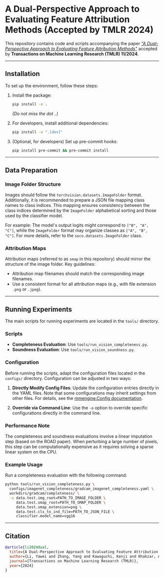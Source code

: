 # A Dual-Perspective Approach to Evaluating Feature Attribution Methods (Accepted by TMLR 2024)

This repository contains code and scripts accompanying the paper
*["A Dual-Perspective Approach to Evaluating Feature Attribution Methods"](https://openreview.net/forum?id=znlTP5RLur)*
accepted by **Transactions on Machine Learning Research (TMLR) 11/2024**.

---

## Installation

To set up the environment, follow these steps:

1. Install the package:
   ```bash
   pip install -e .
   ```
   *(Do not miss the dot `.`)*

2. For developers, install additional dependencies:
   ```bash
   pip install -e ".[dev]"
   ```

3. (Optional, for developers) Set up pre-commit hooks:
   ```bash
   pip install pre-commit && pre-commit install
   ```

---

## Data Preparation

### Image Folder Structure

Images should follow the `torchvision.datasets.ImageFolder` format.
Additionally, it is recommended to prepare a JSON file mapping class names to class indices.
This mapping ensures consistency between the class indices determined by the `ImageFolder` alphabetical sorting and
those used by the classifier model.

For example: The model's output logits might correspond to `["B", "A", "C"]`, while the `ImageFolder` format may
organize classes as `["A", "B", "C"]`. For more details, refer to the `soco.datasets.ImageFolder` class.

### Attribution Maps

Attribution maps (referred to as `smap` in this repository) should mirror the structure of the image folder. Key guidelines:
- Attribution map filenames should match the corresponding image filenames.
- Use a consistent format for all attribution maps (e.g., with file extension `.png` or `.jpeg`).

---

## Running Experiments

The main scripts for running experiments are located in the `tools/` directory.

### Scripts
- **Completeness Evaluation**: Use `tools/run_vision_completeness.py`.
- **Soundness Evaluation**: Use `tools/run_vision_soundness.py`.

### Configuration
Before running the scripts, adapt the configuration files located in the `configs/` directory. Configuration can be adjusted in two ways:

1. **Directly Modify Config Files**:
   Update the configuration entries directly in the YAML files. Note that some configurations may inherit settings from other files. For details, see the [mmengine.Config documentation](https://mmengine.readthedocs.io/en/latest/advanced_tutorials/config.html).

2. **Override via Command Line**:
   Use the `-o` option to override specific configurations directly in the command line.

### Performance Note
The completeness and soundness evaluations involve a linear imputation step (based on the ROAD paper). When perturbing a large number of pixels, this step can be computationally expensive as it requires solving a sparse linear system on the CPU.

### Example Usage
Run a completeness evaluation with the following command:

```bash
python tools/run_vision_completeness.py \
  configs/imagenet_completeness/gradcam_imagenet_completeness.yaml \
  workdirs/gradcam/completeness/ \
  -o data.test.img_root=PATH_TO_IMAGE_FOLDER \
     data.test.smap_root=PATH_TO_SMAP_FOLDER \
     data.test.smap_extension=png \
     data.test.cls_to_ind_file=PATH_TO_JSON_FILE \
     classifier.model_name=vgg16
```

---

## Citation


```bibtex
@article{li2024dual,
  title={A Dual-Perspective Approach to Evaluating Feature Attribution Methods},
  author={Li, Yawei and Zhang, Yang and Kawaguchi, Kenji and Khakzar, Ashkan and Bischl, Bernd and Rezaei, Mina},
  journal={Transactions on Machine Learning Research (TMLR)},
  year={2024}
}
```
